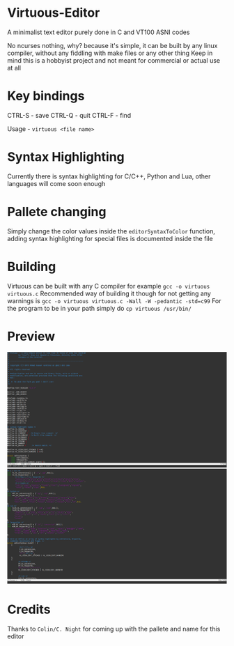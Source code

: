 # Virtuous-Editor
A minimalist text editor purely done in C and VT100 ASNI codes

No ncurses nothing, why? because it's simple, it can be built by any linux compiler, without any fiddling with make files or any other thing
Keep in mind this is a hobbyist project and not meant for commercial or actual use at all

# Key bindings
CTRL-S - save
CTRL-Q - quit
CTRL-F - find

Usage - ``virtuous <file name>``

# Syntax Highlighting
Currently there is syntax highlighting for C/C++, Python and Lua, other languages will come soon enough

# Pallete changing
Simply change the color values inside the ``editorSyntaxToColor`` function, adding syntax highlighting for special files is documented inside the file

# Building
Virtuous can be built with any C compiler for example
``gcc -o virtuous virtuous.c``
Recommended way of building it though for not getting any warnings is
``gcc -o virtuous virtuous.c -Wall -W -pedantic -std=c99``
For the program to be in your path simply do
``cp virtuous /usr/bin/``

# Preview
![](https://raw.githubusercontent.com/Gulkbag/Virtuous-Editor/master/Preview.PNG)
![](https://raw.githubusercontent.com/Gulkbag/Virtuous-Editor/master/Preview2.PNG)

# Credits
Thanks to ``Colin/C. Night`` for coming up with the pallete and name for this editor
